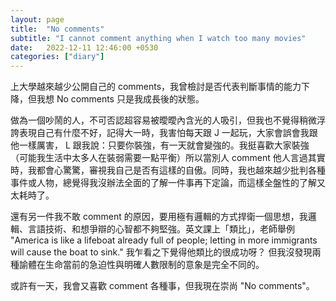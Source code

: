 ```yaml
---
layout: page
title:  "No comments"
subtitle: "I cannot comment anything when I watch too many movies"
date:   2022-12-11 12:46:00 +0530
categories: ["diary"]
---
```


上大學越來越少公開自己的 comments，我曾檢討是否代表判斷事情的能力下降，但我想 No comments 只是我成長後的狀態。

做為一個吵鬧的人，不可否認超容易被曖曖內含光的人吸引，但我也不覺得稍微浮誇表現自己有什麼不好，記得大一時，我害怕每天跟 J 一起玩，大家會誤會我跟他一樣厲害， L 跟我說：只要你裝強，有一天就會變強的。我挺喜歡大家裝強（可能我生活中太多人在裝弱需要一點平衡）所以當別人 comment 他人言過其實時，我都會心驚驚，審視我自己是否有這樣的自傲。同時，我也越來越少批判各種事件或人物，總覺得我沒辦法全面的了解一件事再下定論，而這樣全盤性的了解又太耗時了。

還有另一件我不敢 comment 的原因，要用極有邏輯的方式捍衛一個思想，我邏輯、言語技術、和想爭辯的心智都不夠堅強。英文課上「類比」，老師舉例 "America is like a lifeboat already full of people; letting
in more immigrants will cause the boat to sink." 我乍看之下覺得他類比的很成功呀？ 但我沒發現兩種諭體在生命當前的急迫性與明確人數限制的意象是完全不同的。

或許有一天，我會又喜歡 comment 各種事，但我現在崇尚 "No comments"。
